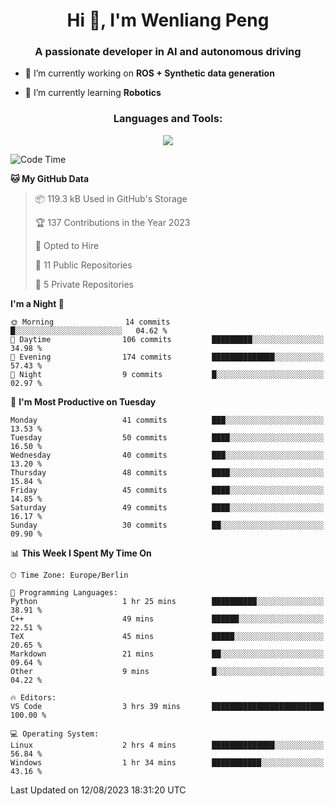 <h1 align="center">Hi 👋, I'm Wenliang Peng</h1>
<h3 align="center">A passionate developer in AI and autonomous driving</h3>

- 🔭 I’m currently working on **ROS + Synthetic data generation**

- 🌱 I’m currently learning **Robotics**

<!-- <h3 align="left">Connect with me:</h3> -->
<!-- <p align="left">
</p> -->

<h3 align="center">Languages and Tools:</h3>
<p align="center">
  <a href="https://skillicons.dev">
    <img src="https://skillicons.dev/icons?i=cpp,ros,docker,azure,git,linux,py,pytorch,cmake,githubactions,powershell,md&perline=6" />
  </a>
</p>


<!-- <p><img align="center" src="https://github-readme-stats.vercel.app/api/top-langs?username=bpwl0121&show_icons=true&locale=en&layout=compact" alt="bpwl0121" /></p> -->

<!-- <p><img align="center" src="https://github-readme-streak-stats.herokuapp.com/?user=bpwl0121&" alt="bpwl0121" /></p> -->

<!--START_SECTION:waka-->
![Code Time](http://img.shields.io/badge/Code%20Time-131%20hrs%2019%20mins-blue)

**🐱 My GitHub Data** 

> 📦 119.3 kB Used in GitHub's Storage 
 > 
> 🏆 137 Contributions in the Year 2023
 > 
> 💼 Opted to Hire
 > 
> 📜 11 Public Repositories 
 > 
> 🔑 5 Private Repositories 
 > 
**I'm a Night 🦉** 

```text
🌞 Morning                14 commits          █░░░░░░░░░░░░░░░░░░░░░░░░   04.62 % 
🌆 Daytime                106 commits         █████████░░░░░░░░░░░░░░░░   34.98 % 
🌃 Evening                174 commits         ██████████████░░░░░░░░░░░   57.43 % 
🌙 Night                  9 commits           █░░░░░░░░░░░░░░░░░░░░░░░░   02.97 % 
```
📅 **I'm Most Productive on Tuesday** 

```text
Monday                   41 commits          ███░░░░░░░░░░░░░░░░░░░░░░   13.53 % 
Tuesday                  50 commits          ████░░░░░░░░░░░░░░░░░░░░░   16.50 % 
Wednesday                40 commits          ███░░░░░░░░░░░░░░░░░░░░░░   13.20 % 
Thursday                 48 commits          ████░░░░░░░░░░░░░░░░░░░░░   15.84 % 
Friday                   45 commits          ████░░░░░░░░░░░░░░░░░░░░░   14.85 % 
Saturday                 49 commits          ████░░░░░░░░░░░░░░░░░░░░░   16.17 % 
Sunday                   30 commits          ██░░░░░░░░░░░░░░░░░░░░░░░   09.90 % 
```


📊 **This Week I Spent My Time On** 

```text
🕑︎ Time Zone: Europe/Berlin

💬 Programming Languages: 
Python                   1 hr 25 mins        ██████████░░░░░░░░░░░░░░░   38.91 % 
C++                      49 mins             ██████░░░░░░░░░░░░░░░░░░░   22.51 % 
TeX                      45 mins             █████░░░░░░░░░░░░░░░░░░░░   20.65 % 
Markdown                 21 mins             ██░░░░░░░░░░░░░░░░░░░░░░░   09.64 % 
Other                    9 mins              █░░░░░░░░░░░░░░░░░░░░░░░░   04.22 % 

🔥 Editors: 
VS Code                  3 hrs 39 mins       █████████████████████████   100.00 % 

💻 Operating System: 
Linux                    2 hrs 4 mins        ██████████████░░░░░░░░░░░   56.84 % 
Windows                  1 hr 34 mins        ███████████░░░░░░░░░░░░░░   43.16 % 
```


 Last Updated on 12/08/2023 18:31:20 UTC
<!--END_SECTION:waka-->
